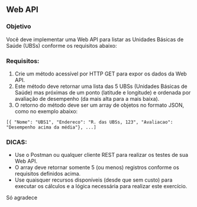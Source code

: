 ﻿## Web API

### Objetivo

Você deve implementar uma Web API para listar as Unidades Básicas de Saúde (UBSs) conforme os requisitos abaixo:

### Requisitos:

1. Crie um método acessível por HTTP GET para expor os dados da Web API.
2. Este método deve retornar uma lista das 5 UBSs (Unidades Básicas de Saúde) mas próximas de um ponto (latitude e longitude) e ordenada por avaliação de desempenho (da mais alta para a mais baixa).
3. O retorno do método deve ser um array de objetos no formato JSON, como no exemplo abaixo:

```
[{ "Nome": "UBS1", "Endereco": "R. das UBSs, 123", "Avaliacao": "Desempenho acima da média"}, ...]
```

### DICAS:

- Use o Postman ou qualquer cliente REST para realizar os testes de sua Web API.
- O array deve retornar somente 5 (ou menos) registros conforme os requisitos definidos acima.
- Use quaisquer recursos disponíveis (desde que sem custo) para executar os cálculos e a lógica necessária para realizar este exercício.

Só agradece
